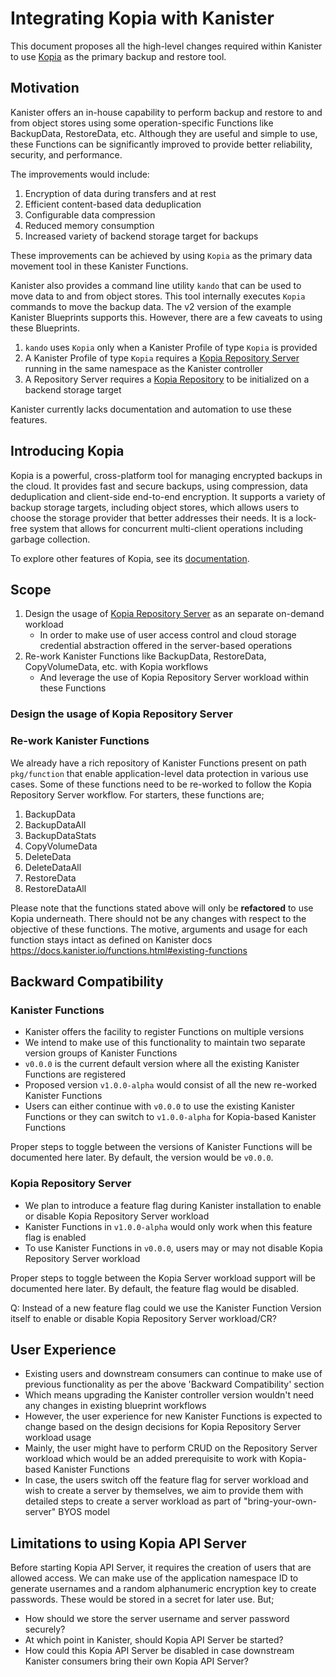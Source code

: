 # Integrating Kopia with Kanister

This document proposes all the high-level changes required within Kanister to use [Kopia](https://kopia.io/) as the primary backup and restore tool.

## Motivation

Kanister offers an in-house capability to perform backup and restore to and from object stores using some operation-specific Functions like BackupData, RestoreData, etc.
Although they are useful and simple to use, these Functions can be significantly improved to provide better reliability, security, and performance.

The improvements would include:
1. Encryption of data during transfers and at rest
2. Efficient content-based data deduplication
3. Configurable data compression
4. Reduced memory consumption
5. Increased variety of backend storage target for backups

These improvements can be achieved by using `Kopia` as the primary data movement tool in these Kanister Functions.

Kanister also provides a command line utility `kando` that can be used to move data to and from object stores.
This tool internally executes `Kopia` commands to move the backup data.
The v2 version of the example Kanister Blueprints supports this. However, there are a few caveats to using these Blueprints.
1. `kando` uses `Kopia` only when a Kanister Profile of type `Kopia` is provided
2. A Kanister Profile of type `Kopia` requires a [Kopia Repository Server](https://kopia.io/docs/repository-server/) running in the same namespace as the Kanister controller
3. A Repository Server requires a [Kopia Repository](https://kopia.io/docs/repositories/) to be initialized on a backend storage target
   
Kanister currently lacks documentation and automation to use these features.

## Introducing Kopia

Kopia is a powerful, cross-platform tool for managing encrypted backups in the cloud.
It provides fast and secure backups, using compression, data deduplication and client-side end-to-end encryption.
It supports a variety of backup storage targets, including object stores, which allows users to choose the storage provider that better addresses their needs.
It is a lock-free system that allows for concurrent multi-client operations including garbage collection.

To explore other features of Kopia, see its [documentation](https://kopia.io/docs/features/).

## Scope

1. Design the usage of [Kopia Repository Server](https://kopia.io/docs/repository-server/) as an separate on-demand workload
   - In order to make use of user access control and cloud storage credential abstraction offered in the server-based operations 
2. Re-work Kanister Functions like BackupData, RestoreData, CopyVolumeData, etc. with  Kopia workflows
   - And leverage the use of Kopia Repository Server workload within these Functions

### Design the usage of Kopia Repository Server



### Re-work Kanister Functions 

We already have a rich repository of Kanister Functions present on path `pkg/function` that enable application-level data protection in various use cases.
Some of these functions need to be re-worked to follow the Kopia Repository Server workflow. For starters, these functions are;

1. BackupData
2. BackupDataAll
3. BackupDataStats
4. CopyVolumeData
5. DeleteData
6. DeleteDataAll
7. RestoreData
8. RestoreDataAll

Please note that the functions stated above will only be **refactored** to use Kopia underneath.
There should not be any changes with respect to the objective of these functions.
The motive, arguments and usage for each function stays intact as defined on Kanister docs https://docs.kanister.io/functions.html#existing-functions

## Backward Compatibility

### Kanister Functions

- Kanister offers the facility to register Functions on multiple versions
- We intend to make use of this functionality to maintain two separate version groups of Kanister Functions
- `v0.0.0` is the current default version where all the existing Kanister Functions are registered
- Proposed version `v1.0.0-alpha` would consist of all the new re-worked Kanister Functions
- Users can either continue with `v0.0.0` to use the existing Kanister Functions or they can switch to `v1.0.0-alpha` for Kopia-based Kanister Functions

Proper steps to toggle between the versions of Kanister Functions will be documented here later. By default, the version would be `v0.0.0`.

### Kopia Repository Server

- We plan to introduce a feature flag during Kanister installation to enable or disable Kopia Repository Server workload
- Kanister Functions in `v1.0.0-alpha` would only work when this feature flag is enabled 
- To use Kanister Functions in `v0.0.0`, users may or may not disable Kopia Repository Server workload

Proper steps to toggle between the Kopia Server workload support will be documented here later. By default, the feature flag would be disabled.

Q: Instead of a new feature flag could we use the Kanister Function Version itself to enable or disable Kopia Repository Server workload/CR?

## User Experience

- Existing users and downstream consumers can continue to make use of previous functionality as per the above 'Backward Compatibility' section
- Which means upgrading the Kanister controller version wouldn't need any changes in existing blueprint workflows
- However, the user experience for new Kanister Functions is expected to change based on the design decisions for Kopia Repository Server workload usage
- Mainly, the user might have to perform CRUD on the Repository Server workload which would be an added prerequisite to work with Kopia-based Kanister Functions
- In case, the users switch off the feature flag for server workload and wish to create a server by themselves, 
  we aim to provide them with detailed steps to create a server workload as part of "bring-your-own-server" BYOS model

## Limitations to using Kopia API Server

Before starting Kopia API Server, it requires the creation of users that are allowed access.
We can make use of the application namespace ID to generate usernames and a random alphanumeric encryption key to create passwords.
These would be stored in a secret for later use. But;
- How should we store the server username and server password securely?
- At which point in Kanister, should Kopia API Server be started?
- How could this Kopia API Server be disabled in case downstream Kanister consumers bring their own Kopia API Server?
